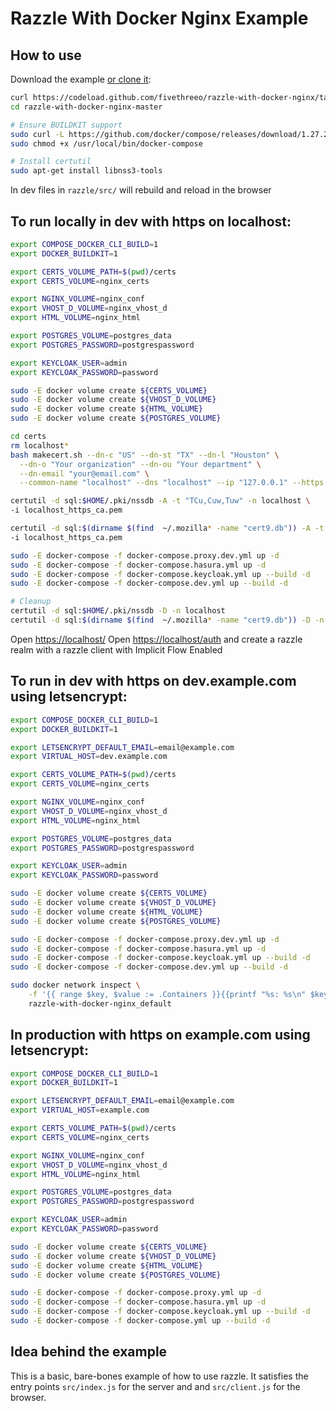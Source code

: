 # Razzle With Docker Nginx Example

## How to use
Download the example [or clone it](https://github.com/fivethreeo/razzle-with-docker-nginx.git):

```bash
curl https://codeload.github.com/fivethreeo/razzle-with-docker-nginx/tar.gz/master | tar -xz razzle-with-docker-nginx-master
cd razzle-with-docker-nginx-master

# Ensure BUILDKIT support
sudo curl -L https://github.com/docker/compose/releases/download/1.27.2/docker-compose-`uname -s`-`uname -m` -o /usr/local/bin/docker-compose
sudo chmod +x /usr/local/bin/docker-compose

# Install certutil
sudo apt-get install libnss3-tools
```
In dev files in `razzle/src/` will rebuild and reload in the browser

## To run locally in dev with https on localhost:

```bash
export COMPOSE_DOCKER_CLI_BUILD=1
export DOCKER_BUILDKIT=1

export CERTS_VOLUME_PATH=$(pwd)/certs
export CERTS_VOLUME=nginx_certs

export NGINX_VOLUME=nginx_conf
export VHOST_D_VOLUME=nginx_vhost_d
export HTML_VOLUME=nginx_html

export POSTGRES_VOLUME=postgres_data
export POSTGRES_PASSWORD=postgrespassword

export KEYCLOAK_USER=admin
export KEYCLOAK_PASSWORD=password

sudo -E docker volume create ${CERTS_VOLUME}
sudo -E docker volume create ${VHOST_D_VOLUME}
sudo -E docker volume create ${HTML_VOLUME}
sudo -E docker volume create ${POSTGRES_VOLUME}

cd certs
rm localhost*
bash makecert.sh --dn-c "US" --dn-st "TX" --dn-l "Houston" \
  --dn-o "Your organization" --dn-ou "Your department" \
  --dn-email "your@email.com" \
  --common-name "localhost" --dns "localhost" --ip "127.0.0.1" --https

certutil -d sql:$HOME/.pki/nssdb -A -t "TCu,Cuw,Tuw" -n localhost \
-i localhost_https_ca.pem

certutil -d sql:$(dirname $(find  ~/.mozilla* -name "cert9.db")) -A -t "TCu,Cuw,Tuw" -n localhost \
-i localhost_https_ca.pem

sudo -E docker-compose -f docker-compose.proxy.dev.yml up -d
sudo -E docker-compose -f docker-compose.hasura.yml up -d
sudo -E docker-compose -f docker-compose.keycloak.yml up --build -d
sudo -E docker-compose -f docker-compose.dev.yml up --build -d

# Cleanup
certutil -d sql:$HOME/.pki/nssdb -D -n localhost
certutil -d sql:$(dirname $(find  ~/.mozilla* -name "cert9.db")) -D -n localhost
```

Open [https://localhost/](https://localhost/)
Open [https://localhost/auth](https://localhost/auth) and create a razzle realm with a razzle client with Implicit Flow Enabled 

## To run in dev with https on dev.example.com using letsencrypt:

```bash
export COMPOSE_DOCKER_CLI_BUILD=1
export DOCKER_BUILDKIT=1

export LETSENCRYPT_DEFAULT_EMAIL=email@example.com
export VIRTUAL_HOST=dev.example.com

export CERTS_VOLUME_PATH=$(pwd)/certs
export CERTS_VOLUME=nginx_certs

export NGINX_VOLUME=nginx_conf
export VHOST_D_VOLUME=nginx_vhost_d
export HTML_VOLUME=nginx_html

export POSTGRES_VOLUME=postgres_data
export POSTGRES_PASSWORD=postgrespassword

export KEYCLOAK_USER=admin
export KEYCLOAK_PASSWORD=password

sudo -E docker volume create ${CERTS_VOLUME}
sudo -E docker volume create ${VHOST_D_VOLUME}
sudo -E docker volume create ${HTML_VOLUME}
sudo -E docker volume create ${POSTGRES_VOLUME}

sudo -E docker-compose -f docker-compose.proxy.dev.yml up -d
sudo -E docker-compose -f docker-compose.hasura.yml up -d
sudo -E docker-compose -f docker-compose.keycloak.yml up --build -d
sudo -E docker-compose -f docker-compose.dev.yml up --build -d

sudo docker network inspect \
    -f '{{ range $key, $value := .Containers }}{{printf "%s: %s\n" $key .Name}}{{ end }}' \
    razzle-with-docker-nginx_default
```

## In production with https on example.com using letsencrypt:

```bash
export COMPOSE_DOCKER_CLI_BUILD=1
export DOCKER_BUILDKIT=1

export LETSENCRYPT_DEFAULT_EMAIL=email@example.com
export VIRTUAL_HOST=example.com

export CERTS_VOLUME_PATH=$(pwd)/certs
export CERTS_VOLUME=nginx_certs

export NGINX_VOLUME=nginx_conf
export VHOST_D_VOLUME=nginx_vhost_d
export HTML_VOLUME=nginx_html

export POSTGRES_VOLUME=postgres_data
export POSTGRES_PASSWORD=postgrespassword

export KEYCLOAK_USER=admin
export KEYCLOAK_PASSWORD=password

sudo -E docker volume create ${CERTS_VOLUME}
sudo -E docker volume create ${VHOST_D_VOLUME}
sudo -E docker volume create ${HTML_VOLUME}
sudo -E docker volume create ${POSTGRES_VOLUME}

sudo -E docker-compose -f docker-compose.proxy.yml up -d
sudo -E docker-compose -f docker-compose.hasura.yml up -d
sudo -E docker-compose -f docker-compose.keycloak.yml up --build -d
sudo -E docker-compose -f docker-compose.yml up --build -d
```

## Idea behind the example
This is a basic, bare-bones example of how to use razzle. It satisfies the entry points
`src/index.js` for the server and and `src/client.js` for the browser.
